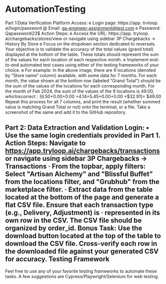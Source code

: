 # AutomationTesting

Part 1:Data Verification
Platform Access:
e Login page: https://app. trvloop. ai/login/password @ Email: ga-engineer-assignment@test.com e Password: Qapasswordi23$
Action Steps:
e Access the URL: https://app. tryloop. ai/chargebacks/stores/view or navigate
using sidebar 3P Chargebacks -> History By Store
e Focus on the dropdown section dedicated to reversals. Your objective is to validate
the accuracy of the total values (grand total) displayed at the bottom of the table. These totals should represent the sum of the values for each location of each respective month.
e Implement end-to-end automated test cases using either of the testing
frameworks of your choice.
e For example:
In the above image, there are 9 locations (denoted by “Store name” column) available, with some data for 7 months. For each month, the value shown at the bottom row (labeled “Grand Total”) should be the sum of the values of the locations for each corresponding month. For the month of Feb 2024, the sum of the values of the 9 locations is $49.00, which is correct:
[$6.50+$0.00+$0.00 +$4.14+$5.45+$0.00+$0.00 +$32.91]= $49.00
Repeat this process for all 7 columns, and print the result (whether summed value is matching Grand Total or not) onto the terminal, or a file. Take a screenshot of the same and add it to the GitHub repository.


Part 2: Data Extraction and Validation
Login:
• Use the same login credentials provided in Part 1.
Action Steps:
Navigate to https://app.tryloop.ai/chargebacks/transactions or navigate using sidebar 3P Chargebacks -> Transactions
· From the topbar, apply filters: Select "Artisan Alchemy" and "Blissful Buffet" from the locations filter, and "Grubhub" from the marketplace filter.
· Extract data from the table located at the bottom of the page and generate a flat CSV file. Ensure that each transaction type (e.g., Delivery, Adjustment) is
·
represented in its own row in the CSV.
The CSV file should be organized by order_id.
Bonus Task: Use the download button located at the top of the table to download the CSV file. Cross-verify each row in the downloaded file against your generated CSV for accuracy.
Testing Framework
-
Feel free to use any of your favorite testing frameworks to automate these tasks.
A few suggestions are Cypress/Playwright/Selenium for web testing.

